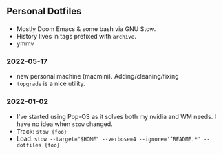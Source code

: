 ## Personal Dotfiles
#### 
- Mostly Doom Emacs & some bash via GNU Stow.
- History lives in tags prefixed with ```archive```.
- ymmv

### 2022-05-17
- new personal machine (macmini). Adding/cleaning/fixing
- ``topgrade`` is a nice utility.

### 2022-01-02
- I've started using Pop-OS as it solves both my nvidia and WM needs. 
I have no idea when ``stow`` changed.
- Track: ``stow {foo}``
- Load: ``stow --target="$HOME" --verbose=4 --ignore='^README.*' --dotfiles {foo}``
